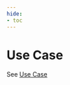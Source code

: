 ```yaml
---
hide:
- toc
---
```

<!--term-start-->
# Use Case

See [Use Case](https://method.ekgf.org/concept/use-case/)
<!--term-end-->
